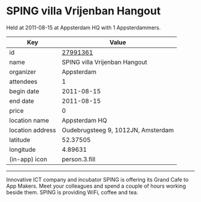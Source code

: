 # SPING villa Vrijenban Hangout
Held at 2011-08-15 at Appsterdam HQ with 1 Appsterdammers.
        
|Key|Value
|---|---|
|id|[27991361](https://www.meetup.com/appsterdam/events/27991361/)|
|name|SPING villa Vrijenban Hangout|
|organizer|Appsterdam|
|attendees|1|
|begin date|2011-08-15|
|end date|2011-08-15|
|price|0|
|location name|Appsterdam HQ|
|location address|Oudebrugsteeg 9, 1012JN, Amsterdam|
|latitude|52.37505|
|longitude|4.89631|
|(in-app) icon|person.3.fill|

---

Innovative ICT company and incubator SPING is offering its Grand Cafe to App Makers. Meet your colleagues and spend a couple of hours working beside them. SPING is providing WiFi, coffee and tea.


